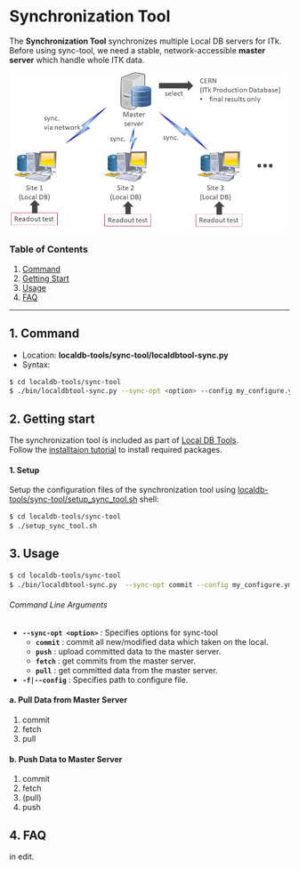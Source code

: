 # Synchronization Tool

The **Synchronization Tool** synchronizes multiple Local DB servers for ITk.<br>
Before using sync-tool, we need a stable, network-accessible **master server** which handle whole ITK data.

![Sync overall](../images/sync/overall.png)

### Table of Contents

1. [Command](#1-command)
2. [Getting Start](#2-getting-start)
3. [Usage](#3-usage)
4. [FAQ](#4-faq)

---

## 1. Command

- Location:  **localdb-tools/sync-tool/localdbtool-sync.py**
- Syntax:

```bash
$ cd localdb-tools/sync-tool
$ ./bin/localdbtool-sync.py --sync-opt <option> --config my_configure.yml
```

## 2. Getting start

The synchronization tool is included as part of [Local DB Tools](https://gitlab.cern.ch/YARR/localdb-tools).<br>
Follow the [installtaion tutorial](../installation.md) to install required packages.

#### 1. Setup

Setup the configuration files of the synchronization tool using [localdb-tools/sync-tool/setup_sync_tool.sh](../script/setup_sync_tool.md) shell:

```bash
$ cd localdb-tools/sync-tool
$ ./setup_sync_tool.sh
```

## 3. Usage

```bash
$ cd localdb-tools/sync-tool
$ ./bin/localdbtool-sync.py  --sync-opt commit --config my_configure.yml
```

###### Command Line Arguments

- **``--sync-opt <option>``** : Specifies options for sync-tool
    - **``commit``** : commit all new/modified data which taken on the local.
    - **``push``** : upload committed data to the master server.
    - **``fetch``** : get commits from the master server.
    - **``pull``** : get committed data from the master server.
- **``-f|--config``** : Specifies path to configure file.

#### a. Pull Data from Master Server

1. commit
2. fetch
3. pull

#### b. Push Data to Master Server

1. commit
2. fetch
3. (pull)
4. push

## 4. FAQ

in edit.
